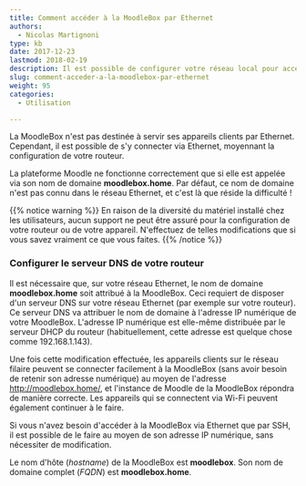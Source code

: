 ```yaml
---
title: Comment accéder à la MoodleBox par Ethernet
authors:
  - Nicolas Martignoni
type: kb
date: 2017-12-23
lastmod: 2018-02-19
description: Il est possible de configurer votre réseau local pour accéder à la MoodleBox au moyen d'une connexion Ethernet
slug: comment-acceder-a-la-moodlebox-par-ethernet
weight: 95
categories:
  - Utilisation

---
```

La MoodleBox n'est pas destinée à servir ses appareils clients par Ethernet. Cependant, il est possible de s'y connecter via Ethernet, moyennant la configuration de votre routeur.

La plateforme Moodle ne fonctionne correctement que si elle est appelée via son nom de domaine __moodlebox.home__. Par défaut, ce nom de domaine n'est pas connu dans le réseau Ethernet, et c'est là que réside la difficulté !

{{% notice warning %}}
En raison de la diversité du matériel installé chez les utilisateurs, aucun support ne peut être assuré pour la configuration de votre routeur ou de votre appareil. N'effectuez de telles modifications que si vous savez vraiment ce que vous faites.
{{% /notice %}}

### Configurer le serveur DNS de votre routeur

Il est nécessaire que, sur votre réseau Ethernet, le nom de domaine __moodlebox.home__ soit attribué à la MoodleBox. Ceci requiert de disposer d'un serveur DNS sur votre réseau Ethernet (par exemple sur votre routeur). Ce serveur DNS va attribuer le nom de domaine à l'adresse IP numérique de votre MoodleBox. L'adresse IP numérique est elle-même distribuée par le serveur DHCP du routeur (habituellement, cette adresse est quelque chose comme 192.168.1.143).

Une fois cette modification effectuée, les appareils clients sur le réseau filaire peuvent se connecter facilement à la MoodleBox (sans avoir besoin de retenir son adresse numérique) au moyen de l'adresse http://moodlebox.home/, et l'instance de Moodle de la MoodleBox répondra de manière correcte. Les appareils qui se connectent via Wi-Fi peuvent également continuer à le faire.

Si vous n'avez besoin d'accéder à la MoodleBox via Ethernet que par SSH, il est possible de le faire au moyen de son adresse IP numérique, sans nécessiter de modification.

Le nom d'hôte (_hostname_) de la MoodleBox est __moodlebox__. Son nom de domaine complet (_FQDN_) est __moodlebox.home__.
